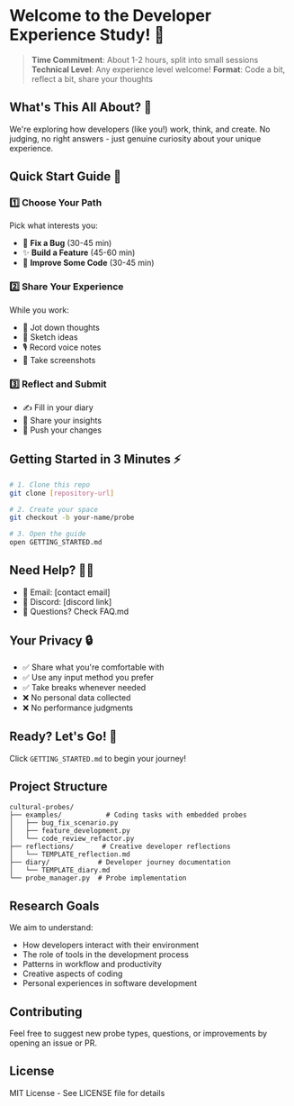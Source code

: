 # Welcome to the Developer Experience Study! 👋

> **Time Commitment**: About 1-2 hours, split into small sessions
> **Technical Level**: Any experience level welcome!
> **Format**: Code a bit, reflect a bit, share your thoughts

## What's This All About? 🤔

We're exploring how developers (like you!) work, think, and create. No judging, no right answers - just genuine curiosity about your unique experience.

## Quick Start Guide 🚀

### 1️⃣ Choose Your Path
Pick what interests you:
- 🐛 **Fix a Bug** (30-45 min)
- ✨ **Build a Feature** (45-60 min)
- 🔄 **Improve Some Code** (30-45 min)

### 2️⃣ Share Your Experience
While you work:
- 📝 Jot down thoughts
- 🎨 Sketch ideas
- 🎙️ Record voice notes
- 📸 Take screenshots

### 3️⃣ Reflect and Submit
- ✍️ Fill in your diary
- 💭 Share your insights
- 🚀 Push your changes

## Getting Started in 3 Minutes ⚡

```bash
# 1. Clone this repo
git clone [repository-url]

# 2. Create your space
git checkout -b your-name/probe

# 3. Open the guide
open GETTING_STARTED.md
```

## Need Help? 💁‍♀️

- 📧 Email: [contact email]
- 💬 Discord: [discord link]
- 🤔 Questions? Check FAQ.md

## Your Privacy 🔒

- ✅ Share what you're comfortable with
- ✅ Use any input method you prefer
- ✅ Take breaks whenever needed
- ❌ No personal data collected
- ❌ No performance judgments

## Ready? Let's Go! 🎉

Click `GETTING_STARTED.md` to begin your journey!

## Project Structure

```
cultural-probes/
├── examples/           # Coding tasks with embedded probes
│   ├── bug_fix_scenario.py
│   ├── feature_development.py
│   └── code_review_refactor.py
├── reflections/       # Creative developer reflections
│   └── TEMPLATE_reflection.md
├── diary/            # Developer journey documentation
│   └── TEMPLATE_diary.md
└── probe_manager.py  # Probe implementation
```

## Research Goals

We aim to understand:
- How developers interact with their environment
- The role of tools in the development process
- Patterns in workflow and productivity
- Creative aspects of coding
- Personal experiences in software development

## Contributing

Feel free to suggest new probe types, questions, or improvements by opening an issue or PR.

## License

MIT License - See LICENSE file for details
